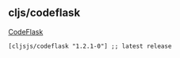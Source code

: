 ## cljs/codeflask

[CodeFlask](https://github.com/kazzkiq/CodeFlask)

```
[cljsjs/codeflask "1.2.1-0"] ;; latest release
```

